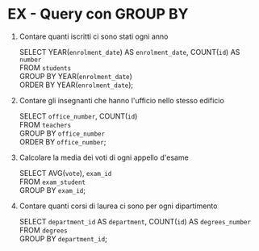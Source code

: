 # EX - Query con GROUP BY

1. Contare quanti iscritti ci sono stati ogni anno  

    SELECT YEAR(`enrolment_date`) AS `enrolment_date`, COUNT(`id`) AS `number`  
FROM `students`  
GROUP BY YEAR(`enrolment_date`)  
ORDER BY YEAR(`enrolment_date`);  

2. Contare gli insegnanti che hanno l'ufficio nello stesso edificio

    SELECT `office_number`, COUNT(`id`)  
FROM `teachers`  
GROUP BY `office_number`  
ORDER BY `office_number`;  

3. Calcolare la media dei voti di ogni appello d'esame  

    SELECT AVG(`vote`), `exam_id`  
FROM `exam_student`  
GROUP BY `exam_id`;  

4. Contare quanti corsi di laurea ci sono per ogni dipartimento  

    SELECT `department_id` AS `department`, COUNT(`id`) AS `degrees_number`  
FROM `degrees`  
GROUP BY `department_id`;  
